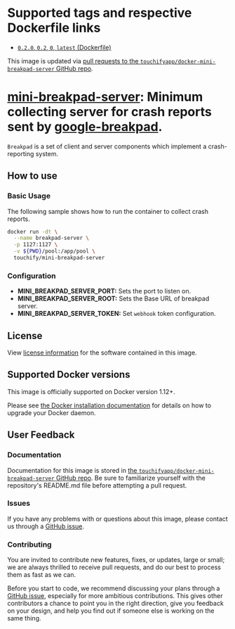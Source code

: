 # Supported tags and respective Dockerfile links

*  [`0.2.0`, `0.2`, `0`, `latest` (Dockerfile)](https://github.com/touchifyapp/docker-mini-breakpad-server/blob/master/Dockerfile)

This image is updated via [pull requests to the `touchifyapp/docker-mini-breakpad-server` GitHub repo](https://github.com/touchifyapp/docker-mini-breakpad-server/pulls).

# [mini-breakpad-server](https://github.com/electron/mini-breakpad-server#readme): Minimum collecting server for crash reports sent by [google-breakpad](https://github.com/google/breakpad).

`Breakpad` is a set of client and server components which implement a crash-reporting system.

## How to use

### Basic Usage

The following sample shows how to run the container to collect crash reports.

```bash
docker run -dt \
  --name breakpad-server \
  -p 1127:1127 \
  -v ${PWD}/pool:/app/pool \
  touchify/mini-breakpad-server
```

### Configuration

 * **MINI_BREAKPAD_SERVER_PORT:** Sets the port to listen on.
 * **MINI_BREAKPAD_SERVER_ROOT:** Sets the Base URL of breakpad server.
 * **MINI_BREAKPAD_SERVER_TOKEN:** Set `webhook` token configuration.

## License

View [license information](https://github.com/touchifyapp/docker-mini-breakpad-server/blob/master/LICENSE) for the software contained in this image.

## Supported Docker versions

This image is officially supported on Docker version 1.12+.

Please see [the Docker installation documentation](https://docs.docker.com/installation/) for details on how to upgrade your Docker daemon.

## User Feedback

### Documentation

Documentation for this image is stored in [the `touchifyapp/docker-mini-breakpad-server` GitHub repo](https://github.com/touchifyapp/docker-mini-breakpad-server).
Be sure to familiarize yourself with the repository's README.md file before attempting a pull request.

### Issues

If you have any problems with or questions about this image, please contact us through a [GitHub issue](https://github.com/touchifyapp/docker-mini-breakpad-server/issues).

### Contributing

You are invited to contribute new features, fixes, or updates, large or small; we are always thrilled to receive pull requests, and do our best to process them as fast as we can.

Before you start to code, we recommend discussing your plans through a [GitHub issue](https://github.com/touchifyapp/docker-mini-breakpad-server/issues), especially for more ambitious contributions. This gives other contributors a chance to point you in the right direction, give you feedback on your design, and help you find out if someone else is working on the same thing.